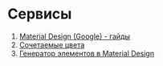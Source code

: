 # Сервисы
1.  [Material Design (Google) - гайды](https://material.io/)
2.  [Сочетаемые цвета](https://material.io/resources/color/#!/?view.left=0&view.right=0)
3.  [Генератор элементов в Material Design](https://material.io/resources/build-a-material-theme#how-to-using-glitch)
